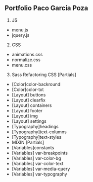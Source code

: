 ## Portfolio Paco García Poza
1. JS
  * menu.js
  * jquery.js
2.  CSS
  * animations.css
  * normalize.css
  * menu.css
3. Sass Refactoring CSS [Partials]
  * [Color]color-backround
  * [Color]color-txt
  * [Layout] buttons
  * [Layout] clearfix
  * [Layout] containers
  * [Layout] footer
  * [Layout] img 
  * [Layout] settings
  * [Typography]headings
  * [Typography]text-columns
  * [Typography]text-styles
  * MIXIN [Partials]
  * [Variables]constants
  * [Variables] var-breakpoints
  * [Variables] var-color-bg
  * [Variables] var-color-text
  * [Variables] var-media-query
  * [Variables] var-typography

